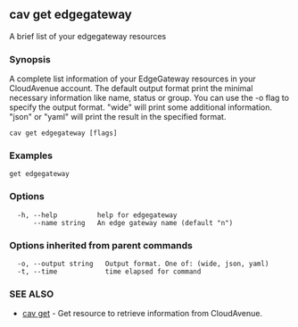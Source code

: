 ## cav get edgegateway

A brief list of your edgegateway resources

### Synopsis

A complete list information of your EdgeGateway resources in your CloudAvenue account.
					The default output format print the minimal necessary information like name, status or group.
					You can use the -o flag to specify the output format.
					"wide" will print some additional information.
					"json" or "yaml" will print the result in the specified format.

```
cav get edgegateway [flags]
```

### Examples

```
get edgegateway
```

### Options

```
  -h, --help          help for edgegateway
      --name string   An edge gateway name (default "n")
```

### Options inherited from parent commands

```
  -o, --output string   Output format. One of: (wide, json, yaml)
  -t, --time            time elapsed for command
```

### SEE ALSO

* [cav get](cav_get.md)	 - Get resource to retrieve information from CloudAvenue.

